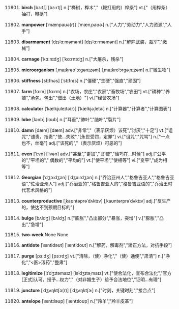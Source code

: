 11801. **birch**
[bɜ:tʃ]  [bɜ:rtʃ]
n.["桦树，桦木","（鞭打用的）桦条"]  vt.["（用桦条）抽打，鞭挞"]  

11802. **manpower**
[ˈmænpaʊə(r)]  [ˈmænˌpaʊɚ]
n.["人力","劳动力","人力资源","人手"]  

11803. **disarmament**
[dɪsˈɑ:məmənt]  [dɪsˈɑ:rməmənt]
n.["解除武装，裁军","缴械"]  

11804. **carnage**
[ˈkɑ:nɪdʒ]  [ˈkɑ:rnɪdʒ]
n.["大屠杀，残杀"]  

11805. **microorganism**
[ˌmaɪkrəʊ'ɔ:gənɪzəm]  [ˌmaɪkroˈɔrɡəˌnɪzəm]
n.["微生物"]  

11806. **stiffness**
[stɪfnəs]  [ˈstɪfnɪs]
n.["僵硬","生硬","强直","顽固"]  

11807. **farm**
[fɑ:m]  [fɑ:rm]
n.["农场，农庄","农家","畜牧场","农田"]  vt.["耕种","养殖","承包，包出","佃出（土地）"]  vi.["经营农场"]  

11808. **calculator**
[ˈkælkjuleɪtə(r)]  [ˈkælkjəˌletɚ]
n.["计算器","计算者","计算图表"]  

11809. **lobe**
[ləʊb]  [loʊb]
n.["耳垂","肺叶","脑叶","裂片"]  

11810. **damn**
[dæm]  [dæm]
adv.["非常","（表示厌烦）该死","讨厌","十足"]  vt.["诅咒","谴责，指责","使…失败","[永世受罚，定罪"]  vi.["诅咒","咒骂"]  n.["一点也不，丝毫"]  adj.["该死的","（表示厌烦）可恶的"]  

11811. **even**
[ˈi:vn]  [ˈivən]
adv.["甚至","更加"," 即使","恰巧在…时候"]  adj.["公平的","平坦的"," 偶数的","平均的"]  vt.["使平坦","使相等"]  vi.["变平","成为相等"]  

11812. **Georgian**
[ˈdʒɔ:dʒən]  [ˈdʒɔ:rdʒən]
n.["乔治亚州人","格鲁吉亚人","格鲁吉亚语","佐治亚州人"]  adj.["乔治亚的","格鲁吉亚人的","格鲁吉亚语的","乔治王时代艺术风格的"]  

11813. **counterproductive**
[ˌkaʊntəprəˈdʌktɪv]  [ˌkaʊntərprəˈdʌktɪv]
adj.["反生产的，使达不到预期目标的"]  

11814. **bulge**
[bʌldʒ]  [bʌldʒ]
n.["膨胀","凸出部分","暴涨，突增"]  v.["膨胀","凸出","急增"]  

11815. **two-week**
None
None

11816. **antidote**
[ˈæntidəʊt]  [ˈæntidoʊt]
n.["解药，解毒剂","矫正方法，对抗手段"]  

11817. **purge**
[pɜ:dʒ]  [pɜ:rdʒ]
vt.["清除，（使）净化","（使）通便","肃清"]  n.["净化","<医>泻药","整肃"]  

11818. **legitimize**
[lɪˈdʒɪtəmaɪz]  [ləˈdʒɪtəˌmaɪz]
vt.["使合法化，宣布合法化","官方[正式]认可，授予…权力","（对非婚生子）给予合法地位","证明…有理"]  

11819. **juncture**
[ˈdʒʌŋktʃə(r)]  [ˈdʒʌŋktʃɚ]
n.["时刻，关键时刻","接合点"]  

11820. **antelope**
[ˈæntɪləʊp]  [ˈæntɪloʊp]
n.["羚羊","羚羊皮革"]  

